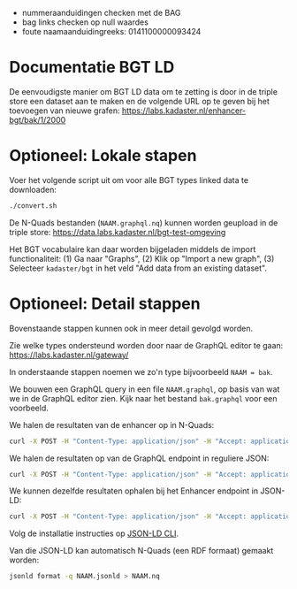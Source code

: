 - nummeraanduidingen checken met de BAG
- bag links checken op null waardes
- foute naamaanduidingreeks: 0141100000093424

# Documentatie BGT LD

De eenvoudigste manier om BGT LD data om te zetting is door in de
triple store een dataset aan te maken en de volgende URL op te geven
bij het toevoegen van nieuwe grafen:
https://labs.kadaster.nl/enhancer-bgt/bak/1/2000

# Optioneel: Lokale stapen

Voer het volgende script uit om voor alle BGT types linked data te downloaden:

```sh
./convert.sh
```

De N-Quads bestanden (`NAAM.graphql.nq`)  kunnen worden geupload in de triple store: <https://data.labs.kadaster.nl/bgt-test-omgeving>

Het BGT vocabulaire kan daar worden bijgeladen middels de import functionaliteit: (1) Ga naar "Graphs", (2) Klik op "Import a new graph", (3) Selecteer `kadaster/bgt` in het veld "Add data from an existing dataset".

# Optioneel: Detail stappen

Bovenstaande stappen kunnen ook in meer detail gevolgd worden.

Zie welke types ondersteund worden door naar de GraphQL editor te gaan: <https://labs.kadaster.nl/gateway/>

In onderstaande stappen noemen we zo'n type bijvoorbeeld `NAAM = bak`.

We bouwen een GraphQL query in een file `NAAM.graphql`, op basis van wat we in de GraphQL editor zien.  Kijk naar het bestand `bak.graphql` voor een voorbeeld.

We halen de resultaten van de enhancer op in N-Quads:

```sh
curl -X POST -H "Content-Type: application/json" -H "Accept: application/n-quads" --data-binary @NAAM.graphql https://labs.kadaster.nl/enhancer > NAAM.jsonld
```

We halen de resultaten op van de GraphQL endpoint in reguliere JSON:

```sh
curl -X POST -H "Content-Type: application/json" -H "Accept: application/json" --data-binary @NAAM.graphql https://labs.kadaster.nl/gateway/graphql > NAAM.json
```

We kunnen dezelfde resultaten ophalen bij het Enhancer endpoint in JSON-LD:

```sh
curl -X POST -H "Content-Type: application/json" -H "Accept: application/ld+json" --data-binary @NAAM.graphql https://labs.kadaster.nl/enhancer > NAAM.jsonld
```

Volg de installatie instructies op [JSON-LD CLI](https://github.com/digitalbazaar/jsonld-cli).

Van die JSON-LD kan automatisch N-Quads (een RDF formaat) gemaakt worden:

```sh
jsonld format -q NAAM.jsonld > NAAM.nq
```
